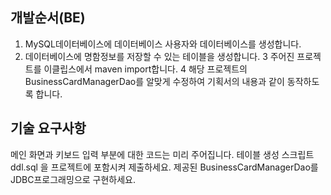 ## 개발순서(BE)
1. MySQL데이터베이스에 데이터베이스 사용자와 데이터베이스를 생성합니다.
2. 데이터베이스에 명함정보를 저장할 수 있는 테이블을 생성합니다.
3 주어진 프로젝트를 이클립스에서 maven import합니다.
4 해당 프로젝트의 BusinessCardManagerDao를 알맞게 수정하여 기획서의 내용과 같이 동작하도록 합니다.

## 기술 요구사항
메인 화면과 키보드 입력 부분에 대한 코드는 미리 주어집니다.
테이블 생성 스크립트 ddl.sql 을 프로젝트에 포함시켜 제출하세요.
제공된 BusinessCardManagerDao를 JDBC프로그래밍으로 구현하세요.
